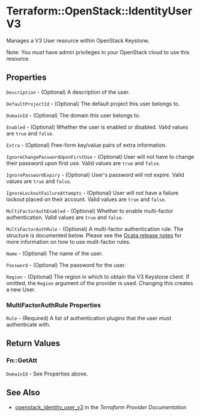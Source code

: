# Terraform::OpenStack::IdentityUserV3

Manages a V3 User resource within OpenStack Keystone.

Note: You _must_ have admin privileges in your OpenStack cloud to use
this resource.

## Properties

`Description` - (Optional) A description of the user.

`DefaultProjectId` - (Optional) The default project this user belongs to.

`DomainId` - (Optional) The domain this user belongs to.

`Enabled` - (Optional) Whether the user is enabled or disabled. Valid
values are `true` and `false`.

`Extra` - (Optional) Free-form key/value pairs of extra information.

`IgnoreChangePasswordUponFirstUse` - (Optional) User will not have to
change their password upon first use. Valid values are `true` and `false`.

`IgnorePasswordExpiry` - (Optional) User's password will not expire.
Valid values are `true` and `false`.

`IgnoreLockoutFailureAttempts` - (Optional) User will not have a failure
lockout placed on their account. Valid values are `true` and `false`.

`MultiFactorAuthEnabled` - (Optional) Whether to enable multi-factor
authentication. Valid values are `true` and `false`.

`MultiFactorAuthRule` - (Optional) A multi-factor authentication rule.
The structure is documented below. Please see the
[Ocata release notes](https://docs.openstack.org/releasenotes/keystone/ocata.html)
for more information on how to use mulit-factor rules.

`Name` - (Optional) The name of the user.

`Password` - (Optional) The password for the user.

`Region` - (Optional) The region in which to obtain the V3 Keystone client.
If omitted, the `Region` argument of the provider is used. Changing this
creates a new User.

### MultiFactorAuthRule Properties

`Rule` - (Required) A list of authentication plugins that the user must
authenticate with.


## Return Values

### Fn::GetAtt

`DomainId` - See Properties above.

## See Also

* [openstack_identity_user_v3](https://www.terraform.io/docs/providers/openstack/r/identity_user_v3.html) in the _Terraform Provider Documentation_